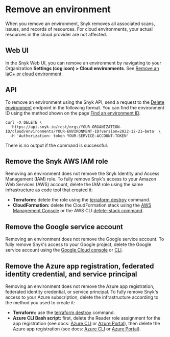 # Remove an environment

When you remove an environment, Snyk removes all associated scans, issues, and records of resources. For cloud environments, your actual resources in the cloud provider are not affected.

## Web UI

In the Snyk Web UI, you can remove an environment by navigating to your Organization **Settings (cog icon) > Cloud environments**. See [Remove an IaC+ or cloud environment](view-add-and-remove-environments.md#remove-an-iac+-or-cloud-environment).

## API

To remove an environment using the Snyk API, send a request to the [Delete environment](https://apidocs.snyk.io/#delete-/orgs/-org_id-/cloud/environments/-environment_id-) endpoint in the following format. You can find the environment ID using the method shown on the page [Find an environment ID](find-an-environment-id.md).

```
curl -X DELETE \
  'https://api.snyk.io/rest/orgs/YOUR-ORGANIZATION-ID/cloud/environments/YOUR-ENVIRONMENT-ID?version=2022-12-21~beta' \
  -H 'Authorization: token YOUR-SERVICE-ACCOUNT-TOKEN'
```

There is no output if the command is successful.

## Remove the Snyk AWS IAM role

Removing an environment does not remove the Snyk Identity and Access Management (IAM) role. To fully remove Snyk's access to your Amazon Web Services (AWS) account, delete the IAM role using the same infrastructure as code tool that created it:

* **Terraform:** delete the role using the [terraform destroy](https://www.terraform.io/cli/commands/destroy) command.
* **CloudFormation:** delete the CloudFormation stack using the [AWS Management Console](https://docs.aws.amazon.com/AWSCloudFormation/latest/UserGuide/cfn-console-delete-stack.html) or the AWS CLI [delete-stack command](https://awscli.amazonaws.com/v2/documentation/api/latest/reference/cloudformation/delete-stack.html).

## Remove the Google service account

Removing an environment does not remove the Google service account. To fully remove Snyk's access to your Google project, delete the Google service account using the [Google Cloud console](https://cloud.google.com/iam/docs/creating-managing-service-accounts#iam-service-accounts-delete-console) or [CLI](https://cloud.google.com/iam/docs/creating-managing-service-accounts#iam-service-accounts-delete-gcloud).

## Remove the Azure app registration, federated identity credential, and service principal

Removing an environment does not remove the Azure app registration, federated identity credential, or service principal. To fully remove Snyk's access to your Azure subscription, delete the infrastructure according to the method you used to create it:

* **Terraform:** use the [terraform destroy](https://www.terraform.io/cli/commands/destroy) command.
* **Azure CLI Bash script:** first, delete the Reader role assignment for the app registration (see docs: [Azure CLI](https://learn.microsoft.com/en-us/azure/role-based-access-control/role-assignments-remove#azure-cli) or [Azure Portal](https://learn.microsoft.com/en-us/azure/role-based-access-control/role-assignments-remove#azure-portal)), then delete the Azure app registration (see docs: [Azure CLI](https://learn.microsoft.com/en-us/cli/azure/ad/app?view=azure-cli-latest#az-ad-app-delete) or [Azure Portal](https://learn.microsoft.com/en-us/azure/active-directory/develop/howto-remove-app#remove-an-application-authored-by-you-or-your-organization)).
